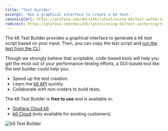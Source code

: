 ```yaml
---
title: 'Test builder'
excerpt: 'Use a graphical interface to create a k6 test.'
canonicalUrl: https://grafana.com/docs/k6/latest/using-k6/test-authoring/test-builder/
redirect: https://grafana.com/docs/k6/latest/using-k6/test-authoring/test-builder/
---
```


The k6 Test Builder provides a graphical interface to generate a k6 test script based on your input. Then, you can copy the test script and [run the test from the CLI](/get-started/running-k6).

Though we strongly believe that scriptable, code-based tools will help you get the most out of your performance-testing efforts, a GUI-based tool like the test builder could help you:

- Speed up the test creation.
- Learn the [k6 API](/javascript-api) quickly.
- Collaborate with non-coders to build tests.

The k6 Test Builder is **free to use** and is available in:
- [Grafana Cloud k6](https://grafana.com/docs/grafana-cloud/k6/author-run/test-builder/)
- [k6 Cloud](/cloud) (only available for existing customers)

![k6 Test Builder](images/grafana-cloud-k6-test-builder.png)



